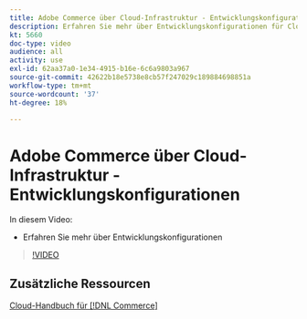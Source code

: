 ```yaml
---
title: Adobe Commerce über Cloud-Infrastruktur - Entwicklungskonfigurationen
description: Erfahren Sie mehr über Entwicklungskonfigurationen für Cloud-Projekte.
kt: 5660
doc-type: video
audience: all
activity: use
exl-id: 62aa37a0-1e34-4915-b16e-6c6a9803a967
source-git-commit: 42622b18e5738e8cb57f247029c189884698851a
workflow-type: tm+mt
source-wordcount: '37'
ht-degree: 18%

---
```


# Adobe Commerce über Cloud-Infrastruktur - Entwicklungskonfigurationen

In diesem Video:

- Erfahren Sie mehr über Entwicklungskonfigurationen

>[!VIDEO](https://video.tv.adobe.com/v/35696?quality=12&learn=on)

## Zusätzliche Ressourcen

[Cloud-Handbuch für [!DNL Commerce]](https://devdocs.magento.com/cloud/bk-cloud.html)
